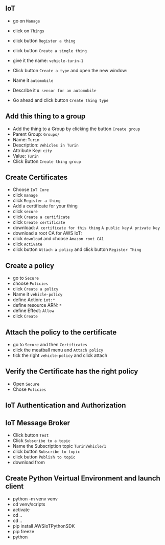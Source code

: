 ## IoT

- go on `Manage`
- click on `Things`
- click button `Register a thing`
- click button `Create a single thing`
- give it the name: `vehicle-turin-1`

- Click button `Create a type` and open the new window:
- Name it `automobile`
- Describe it `A sensor for an automobile`
- Go ahead and click button `Create thing type`

## Add this thing to a group
- Add the thing to a Group by clicking the button `Create group`
- Parent Group: `Groups/`
- Name: `Turin` 
- Description: `Vehicles in Turin` 
- Attribute Key: `city`
- Value: `Turin` 
- Click Button `Create thing group`



## Create Certificates
- Choose `IoT Core`
- click `manage`
- click `Register a thing`
- Add a certificate for your thing
- click `secure`
- click `Create a certificate`
- click `Create certificate`
- download:
`A certificate for this thing`
`A public key`
`A private key`
- download a root CA for AWS IoT:
- click `download` and choose `Amazon root CA1`
- click `Activate`
- click button `Attach a policy` and click button `Register Thing`


## Create a policy
- go to `Secure`
- choose `Policies`
- click `Create a policy`
- Name it `vehicle-policy`
- define Action: `iot:*`
- define resource ARN: `*`
- define Effect: `Allow`
- click `Create`

## Attach the policy to the certificate
- go to `Secure` and then `Certificates`
- click the meatball menu and `Attach policy`
- tick the right `vehicle-policy` and click attach 

## Verify the Certificate has the right policy
- Open `Secure`
- Chose `Policies`





## IoT Authentication and Authorization

## IoT Message Broker
- Click button `Test`
- Click `Subscribe to a topic`
- Name the Subscription topic `TurinVehicle/1`
- click button `Subscribe to topic`
- click button `Publish to topic`
- download from 

## Create Python Veirtual Environment and launch client
- python -m venv venv
- cd venv/scripts
- activate
- cd ..
- cd ..
- pip install AWSIoTPythonSDK
- pip freeze
- python 
